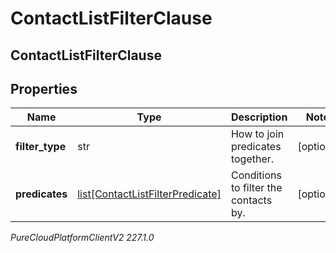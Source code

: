 # ContactListFilterClause

## ContactListFilterClause

## Properties

|Name | Type | Description | Notes|
|------------ | ------------- | ------------- | -------------|
| **filter_type** | str | How to join predicates together. | [optional] |
| **predicates** | [list[ContactListFilterPredicate]](ContactListFilterPredicate) | Conditions to filter the contacts by. | [optional] |



_PureCloudPlatformClientV2 227.1.0_
